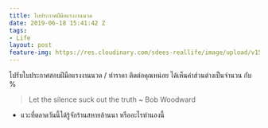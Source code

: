 ```yaml
---
title: ใบประกาศฝีมือแรงงานนวด
date: 2019-06-18 15:41:42 Z
tags:
- Life
layout: post
feature-img: https://res.cloudinary.com/sdees-reallife/image/upload/v1555658919/sample_feature_img.png
---
```


ไปรับใบประกาศสอบฝีมือแรงงานนวด / ทำราคา ติดต่อคุณหน่อย ได้เห็นค่าส่วนต่างเป็นจำนวน กับ %

> Let the silence suck out the truth ~ Bob Woodward

<i class="fa fa-child" style="color:plum"></i>

- แวะที่ตลาดวันนี้ได้รู้จักร้านสหายล้านนา หรืออะไรทำนองนี้
